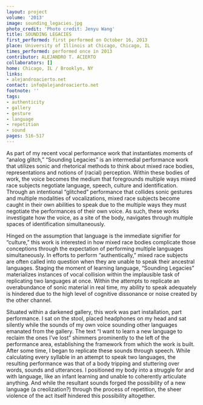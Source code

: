 ```yaml
---
layout: project
volume: '2013'
image: sounding_legacies.jpg
photo_credit: 'Photo credit: Jenyu Wang'
title: SOUNDING LEGACIES
first_performed: first performed on October 16, 2013
place: University of Illinois at Chicago, Chicago, IL
times_performed: performed once in 2013
contributor: ALEJANDRO T. ACIERTO
collaborators: []
home: Chicago, IL / Brooklyn, NY
links:
- alejandroacierto.net
contact: info@alejandroacierto.net
footnote: ''
tags:
- authenticity
- gallery
- gesture
- language
- repetition
- sound
pages: 516-517
---
```


As part of my recent vocal performance work that instantiates moments of “analog glitch,” “Sounding Legacies” is an intermedial performance work that utilizes sonic and rhetorical methods to think about mixed race bodies, representations and notions of (racial) perception. Within these bodies of work, the voice becomes the medium that foregrounds multiple ways mixed race subjects negotiate language, speech, culture and identification. Through an intentional “glitched” performance that collides sonic gestures and multiple modalities of vocalizations, mixed race subjects become caught in their own abilities to speak due to the multiple ways they must negotiate the performances of their own voice. As such, these works investigate how the voice, as a site of the body, navigates through multiple spaces of identification simultaneously.

Hinged on the assumption that language is the immediate signifier for “culture,” this work is interested in how mixed race bodies complicate those conceptions through the expectation of performing multiple languages simultaneously. In efforts to perform “authentically,” mixed race subjects are often called into question when they are unable to speak their ancestral languages. Staging the moment of learning language, “Sounding Legacies” materializes instances of vocal collision within the implausible task of replicating two languages at once. Within the attempts to replicate an overabundance of sonic material in real time, my ability to speak adequately is hindered due to the high level of cognitive dissonance or noise created by the other channel.

Situated within a darkened gallery, this work was part installation, part performance. I sat on the stool, placed headphones on my head and sat silently while the sounds of my own voice sounding other languages emanated from the gallery. The text “I want to learn a new language to reclaim the ones I’ve lost” shimmers prominently to the left of the performance area, establishing the framework from which the work is built. After some time, I began to replicate these sounds through speech. While calculating every syllable in an attempt to speak two languages, the resulting performance was that of a body tripping and stuttering over words, sounds and utterances. I positioned my body into a struggle for and with language, like an infant learning and unable to coherently articulate anything. And while the resultant sounds forged the possibility of a new language (a creolization?) through the process of repetition, the sheer violence of the act itself hindered this possibility altogether.
